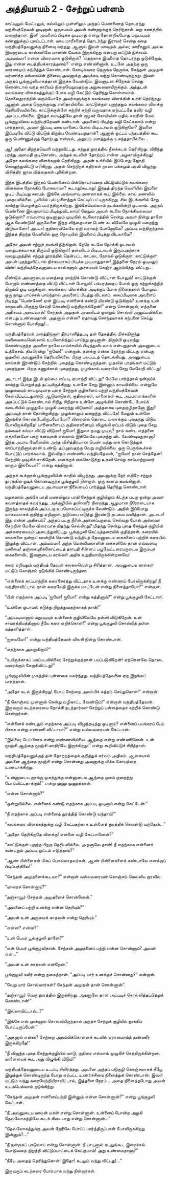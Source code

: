 # அத்தியாயம் 2 - சேற்றுப் பள்ளம்

காட்டிலும் மேட்டிலும், கல்லிலும் முள்ளிலும் அந்தப் பெண்ணைத் தொடர்ந்து வந்தியத்தேவன் ஓடினான். ஒருசமயம் அவள் கண்ணுக்குத் தெரிந்தாள். மறு கணத்தில் மறைந்தாள். இனி அவளைப் பிடிக்க முடியாது என்று தோன்றியபோது மறுபடியும் கண்ணுக்குப் புலப்பட்டாள். மாய மாரீசனைத் தொடர்ந்து இராமர் சென்ற கதை வந்தியத்தேவனுக்கு நினைவு வந்தது. ஆனால் இவள் மாயமும் அல்ல; மாரீசனும் அல்ல இவளுடைய கால்களிலே மானின் வேகம் இருக்கிறது என்பது மட்டும் நிச்சயம். அம்மம்மா! என்ன விரைவாக ஓடுகிறாள்? &#8216;எதற்காக இவளைத் தொடர்ந்து ஓடுகிறோம், இது என்ன பைத்தியக்காரத்தனம்?&#8217; என்று எண்ணினான். உடனே அதற்கு ஒரு காரணமும் கற்பித்துக் கொண்டான். கோடிக்கரை நெருங்க நெருங்க, சேந்தன் அமுதன் வர்ணித்த மங்கையின் நினைவு அவனுக்கு அடிக்கடி வந்து கொண்டிருந்தது. இவள் அந்தப் பூங்குழலியாகத்தான் இருக்க வேண்டும். இவளுடன் சிநேகம் செய்து கொண்டால் வந்த காரியம் நிறைவேறுவதற்கு அநுகூலமாயிருக்கும். அத்துடன் கலங்கரை விளக்கத்துக்குப் போக வழி கேட்டும் தெரிந்து கொள்ளலாம். தொலைதூரத்தில் வரும்போதே அவர்களுக்குக் கலங்கரை விளக்கின் உச்சி தெரிந்தது. ஆனால் அதை நெருங்குவது எளிதாயில்லை. காட்டுக்குள் புகுந்ததும் கலங்கரை விளக்கு தெரியவேயில்லை. காட்டுக்குள்ளே சுற்றிச் சுற்றி வருவதாக ஏற்பட்டதே தவிர வழி அகப்படவில்லை. இந்தச் சமயத்திலே தான் குழகர் கோயிலின் மதில் சுவரின் மேல் பூங்குழலியை வந்தியத்தேவன் கண்டான். அவளைப் பிடித்து வழி கேட்கலாம் என்று பார்த்தால், அவள் இப்படி மாய மானைப் போல் பிடிபடாமல் ஒடுகிறாளே? இவளை இப்படியே விட்டு விட்டுத் திரும்ப வேண்டியதுதான்? ஆனால் ஓட்டப் பந்தயத்தில் கூட ஒரு பெண்ணுக்குத் தோற்பது என்றால், அதுவும் மனத்துக்கு உகந்ததாயில்லை&#8230;

ஆ! அதோ திறந்தவெளி வந்துவிட்டது. சற்றுத் தூரத்தில் நீலக்கடல் தெரிகிறது. விரிந்து பரந்து அமைதி குடிகொண்ட அந்தக் கடலின் தோற்றம் என்ன அழகாயிருக்கிறது! அதோ கலங்கரை விளக்கமும் தெரிகிறது. அதன் உச்சியில் இப்போது ஜோதி கொழுந்துவிட்டு எரிகிறது. அதன் செந்நிறக் கதிர்கள் நாலா பக்கமும் பரவி விழுந்து விசித்திர ஜால வித்தைகள் புரிகின்றன.

இந்த இடத்தில் இந்தப் பெண்ணைப் பின்தொடர்வதை விட்டுவிட்டுக் கலங்கரை விளக்கை நோக்கிப் போகலாமா? கூடாது!கூடாது! இந்தத் திறந்த வெளியில் இவளை ஓடிப் பிடிப்பது சுலபம். இங்கே அவ்வளவு மணலாகக் கூட இல்லை. கால் மணலில் புதையவில்லை. பூமியில் புல் முளைத்துக் கெட்டிப் பட்டிருக்கிறது. சில இடங்களில் சேறு காய்ந்து பொறுக்குப் படர்ந்திருக்கிறது. இங்கேயெல்லாம் தடங்கலின்றி ஓடலாம். அந்தப் பெண்ணை இலகுவாய்ப் பிடித்துவிடலாம்! மேலும் அவள் கடலை நோக்கியல்லவா ஓடுகிறாள்? எவ்வளவு ஓடினாலும் முடிவில் கடலோரத்தில் சென்று அவள் நின்று தானே ஆக வேண்டும்! ஒருவேளை இந்த விந்தையான பெண் கடலிலேயே முழுகி மறைந்து விடுவாளோ! அடடா! குதிரையிலேயே ஏறி வராமற் போனோமே? அப்படி வந்திருந்தால் இந்தத் திறந்த வெளியில் ஒரு நொடியில் இவளைப் பிடித்து விடலாமே?

அதோ அவள் சற்றுத் தயங்கி நிற்கிறாள். நேரே கடலே நோக்கி ஓடாமல் வலதுபக்கமாகத் திரும்பி ஓடுகிறாள்! தன்னிடம் பிடிபடாமல் இருப்பதற்காக வலதுபுறத்தில் சற்றுத் தூரத்தில் தென்பட்ட காட்டை நோக்கி ஓடுகிறாள். காட்டுக்குள் அவள் புகுந்துவிட்டால் நிச்சயமாகப் பிடிக்க முடியாதுதான்! இத்தனை நேரம் ஓடியதும் வீண்! வந்தியத்தேவனுடைய கால்களும் அச்சமயம் கெஞ்ச ஆரம்பித்து விட்டது&#8230;

மீண்டும் அவளுடைய மனத்தை மாற்றிக் கொண்டு விட்டாள் போலும்! காட்டுக்குள் போகும் எண்ணத்தை விட்டு விட்டாள் போலும்! பம்பரத்தைப் போல் ஒரு சுற்றுச்சுற்றித் திரும்பி ஓடி வருகிறாள். கலங்கரை விளக்கின் அடிக்குப் போக நினைத்தாள் போலும். ஒரு நாலு பாய்ச்சல் பாய்ந்தால் அவளைப் பிடித்து விடலாம். கைப்பிடியாக அவளைப் பிடித்து &#8220;பெண்ணே! ஏன் இப்படி என்னைக் கண்டு மிரண்டு ஓடுகிறாய்? உனக்கு உன் காதலனிடமிருந்து செய்தி கொண்டு வந்திருக்கிறேன்!&#8221; என்று சொன்னால், எத்தனை அதிசயம் அடைவாள்! சேந்தன் அமுதன் அவனிடம் ஒன்றும் சொல்லி அனுப்பவில்லை என்பது உண்மைதான். அதனால் என்ன? ஏதாவது சொந்தமாகக் கற்பனை செய்து சொன்னால் போகிறது!&#8230;

வந்தியத்தேவன் மனத்திற்குள் தீர்மானித்தபடி தன் தேகத்தில் மிச்சமிருந்த வலிமையையெல்லாம் உபயோகித்துப் பாய்ந்து ஓடினான். திரும்பி ஓடிவந்து கொண்டிருந்த அவளை நாலே பாய்ச்சலில் பிடித்துவிடலாம் என்பதுதான் அவனுடைய உத்தேசம். திடீரென்று &#8220;ஐயோ!&#8221; என்றான். தனக்கு என்ன நேர்ந்து விட்டது என்பது முதலில் அவனுக்கே தெரியவில்லை. பிறகு புலப்படத் தொடங்கியது. அவனுடைய கால்கள் இரண்டும் சேற்றில் புதைந்து கொண்டிருந்தன. முதலில் பாதங்கள் மட்டும் புதைந்தன. பிறகு கணுக்கால் புதைந்தது, முழங்கால் வரையில் சேறு மேலேறி விட்டது!

அடாடா! இந்த இடம் நம்மை எப்படி ஏமாற்றி விட்டது? மேலே பார்த்தால் நன்றாய்க் காய்ந்து பொறுக்குத் தட்டியிருக்கிறது. உள்ளே சேறு இன்னும் காயவில்லை. என்றுமே முழுமையும் காயமுடியாத புதை சேற்றுக் குழிகளைப் பற்றி வந்தியத்தேவன் கேள்விப்பட்டதுண்டு. ஆடுமாடுகள், குதிரைகள், யானைகள் கூட அப்பள்ளங்களில் அகப்பட்டுக் கொண்டால் சிறிது சிறிதாக உள்ளே அமுங்கிக் கொண்டே போய்க் கடைசியில் முழுதுமே முழுகி மறைந்து விடுமாம்! அத்தகைய புதைகுழிதானோ இது? அப்படித் தான் தோன்றுகிறது. முழங்காலும் மறைந்து விட்டதே! மேலும் உள்ளே இறங்கிக் கொண்டேயிருப்போமோ? விரைவில் தொடை வரைக்கும் புதைந்து விடும் போலிருக்கிறதே! யானைகளையும் குதிரைகளையும் விழுங்கி ஏப்பம் விடும் புதை சேறு நம்மைச் சும்மா விட்டு விடுமா! ஐயோ! இதுவா நமது முடிவு? நாம் கண்ட எத்தனை எத்தனையோ பகற் கனவுகள் எல்லாம் இதிலேயே புதைந்து விட வேண்டியதுதானா? இந்த அபாய வேளையில் அந்த விசித்திரமான பெண் வந்து கை கொடுத்துக் காப்பாற்றினால்தான் உண்டு. தப்புதவதற்கு வேறு வழியில்லை. ஒரு பெருங்கூச்சல் போட்டுப் பார்க்கலாம். இவ்விதம் எண்ணிய வந்தியதேவன், &#8220;ஐயோ! நான் செத்தேன்! சேற்றில் முழுகிச் சாகிறேன். எனக்குக் கைகொடுத்து உதவி செய்து காப்பாற்றுவார் யாரும் இல்லையா?&#8221; என்று கத்தினான்.

அந்தக் கூக்குரல் பூங்குழலியின் காதில் விழுந்தது. அவனுக்கு நேர் எதிரே சற்றுத் தூரத்தில் ஓடிக் கொண்டிருந்த பூங்குழலி நின்றாள். ஒரு கணம் தயங்கினாள். வந்தியத்தேவனுடைய அபாயமான நிலையைப் பார்த்துத் தெரிந்து கொண்டாள்.

மறுகணம் அங்கே பாதி மணலிலும் பாதி சேற்றுக் குழியிலும் கிடந்த படகு ஒன்று அவள் கவனத்தைக் கவர்ந்தது. அக்குழியில் தண்ணீர் நிறைந்து ஆழமான நீரோடையாக இருந்த காலத்தில் அப்படகு உபயோகப்பட்டிருக்க வேண்டும். அதில் இப்போது லாகவமாகக் குதித்து ஏறினாள். துடுப்பை எடுத்து இரண்டு தடவை வலித்தாள். அடாடா! இது என்ன அதிசயம்? அந்தப் படகு நீரில் அன்னப்பறவை செல்வது போல் அல்லவா சேற்றின் மேலே விரைவாக மிதந்து செல்கிறது? மிதந்து சென்று புதை சேற்றுக் குழியின் அக்கரையையும் அடைந்துவிட்டது. பூங்குழலி கெட்டித்தரையில் குதித்தாள். கரையில் கால்களை நன்றாய் ஊன்றிக் கொண்டு வந்தியத் தேவனுடைய கைகளைப் பற்றிக் கரையில் இழுத்து விட்டாள். அம்மம்மா! அந்த மெல்லியலாளின் கைகளிலே தான் எவ்வளவு வலிமை! தஞ்சைபுரிக்கோட்டைத் தளபதி சின்னப் பழுவேட்டரையருடைய இரும்புக் கைகளைவிட இவளுடைய கரங்கள் அதிக உறுதியாயிருக்கின்றனவே!

கரை ஏறியதும் வந்தியத் தேவன் கலகலவென்று சிரித்தான். அவனுடைய கால்கள் மட்டும் கொஞ்சம் நடுங்கிக் கொண்டிருந்தன.

&#8220;என்னைக் காப்பாற்றிக் கரைசேர்த்து விட்டதாக உனக்கு எண்ணம் போலிருக்கிறது! நீ வந்திராவிட்டால் நான் கரையேறி இருக்க மாட்டேன் என்று நினைத்தாயோ?&#8221; என்றான்.

&#8220;பின் எதற்காக அப்படி &#8216;ஐயோ! ஐயோ!&#8217; என்று கத்தினாய்?&#8221; என்று பூங்குழலி கேட்டாள்.

&#8220;உன்னை ஓடாமல் தடுத்து நிறுத்துவதற்காகத் தான்!&#8221;

&#8220;அப்படியானால் மறுபடியும் உன்னைக் குழியிலேயே தள்ளி விடுகிறேன். உன் சாமர்த்தியத்தினால் நீயே கரை ஏறிக்கொள்!&#8221; என்று பூங்குழலி சொல்லித் தள்ள யத்தனித்தாள்.

&#8220;ஐயையோ!&#8221; என்று வந்தியத்தேவன் விலகி நின்று கொண்டான்.

&#8220;எதற்காக அலறுகிறாய்?&#8221;

&#8220;உயிருக்காகப் பயப்படவில்லை; சேற்றுக்குத்தான் பயப்படுகிறேன்! ஏற்கெனவே தொடை வரைக்கும் சேறாகிவிட்டது!&#8221;

பூங்குழலியின் முகத்தில் புன்னகை மலர்ந்தது. வந்தியத்தேவனை ஏற இறங்கப் பார்த்தாள்.

&#8220;அதோ கடல் இருக்கிறது! போய் சேற்றை அலம்பிச் சுத்தம் செய்துகொள்!&#8221; என்றாள்.

&#8220;நீ கொஞ்சம் முன்னால் சென்று வழிகாட்ட வேண்டும்!&#8221; என்றான் வந்தியத்தேவன். இருவரும் கடற்கரையை நோக்கி நடந்தார்கள் சேற்றுப் பள்ளத்தைச் சுற்றிக் கொண்டு சென்றார்கள்.

&#8220;என்னைக் கண்டதும் எதற்காக அப்படி விழுந்தடித்து ஓடினாய்? என்னைப் பயங்கரப் பேய் பிசாசு என்று எண்ணி விட்டாயா?&#8221; என்று வல்லவரையன் கேட்டான்.

&#8220;இல்லை; பேய்பிசாசு என்று எண்ணவில்லை. ஆந்தை என்று எண்ணினேன். உன் மூஞ்சி ஆந்தை மூஞ்சி மாதிரியே இருக்கிறது!&#8221; என்று கூறிவிட்டுச் சிரித்தாள்.

வந்தியத்தேவனுக்குத் தன் தோற்றத்தைக் குறித்துக் கர்வம் அதிகம். ஆகையால் அவனை ஆந்தை மூஞ்சி என்று சொன்னது அவனுக்கு மிக்க கோபத்தை உண்டாக்கிற்று.

&#8220;உன்னுடைய குரங்கு முகத்துக்கு என்னுடைய ஆந்தை முகம் குறைந்து போய்விட்டதாக்கும்!&#8221; என்று முணு முணுத்தான்.

&#8220;என்ன சொன்னாய்?&#8221;

&#8220;ஒன்றுமில்லை. என்னைக் கண்டு எதற்காக அப்படி ஓடினாய் என்று கேட்டேன்.&#8221;

&#8220;நீ எதற்காக அப்படி என்னைத் துரத்தித் கொண்டு வந்தாய்?&#8221;

&#8220;கலங்கரை விளக்கத்துக்கு வழி கேட்பதற்காக உன்னைத் துரத்திக் கொண்டு வந்தேன்&#8230;&#8221;

&#8220;அதோ தெரிகிறதே விளக்கு! என்னை வழி கேட்பானேன்?&#8221;

&#8220;காட்டுக்குள் புகுந்த பிறகு தெரியவில்லை. அதனாலே தான்! நீ எதற்காக என்னைக் கண்டதும் அப்படி ஓட்டம் எடுத்தாய்?&#8221;

&#8220;ஆண் பிள்ளைகள் மிகப் பொல்லாதவர்கள். ஆண் பிள்ளைகளைக் கண்டாலே எனக்குப் பிடிப்பத்திலை!&#8221;

&#8220;சேந்தன் அமுதனைக்கூடவா?&#8221; என்றான் வல்லவரையன் கொஞ்சம் மெல்லிய குரலில்.

&#8220;யாரைச் சொன்னாய்?&#8221;

&#8220;தஞ்சாவூர் சேந்தன் அமுதனைச் சொன்னேன்.&#8221;

&#8220;அவனைப் பற்றி உனக்கு என்ன தெரியும்?&#8221;

&#8220;அவன் உன் அருமைக் காதலன் என்று தெரியும்.&#8221;

&#8220;என்ன? என்ன?&#8221;

&#8220;உன் பெயர் பூங்குழலி தானே?&#8221;

&#8220;என் பெயர் பூங்குழலிதான். சேந்தன் அமுதனைப் பற்றி என்ன சொன்னாய்? அவன் என்&#8230;&#8221;

&#8220;அவன் உன் காதலன் என்றேன்.&#8221;

பூங்குழலி கலீர் என்று நகைத்தாள். &#8220;அப்படி யார் உனக்குச் சொன்னது?&#8221; என்றாள்.

&#8220;வேறு யார் சொல்வார்கள்? சேந்தன் அமுதன் தான் சொன்னான்&#8221;.

&#8220;தஞ்சாவூர் வெகு தூரத்தில் இருக்கிறது. அதனாலே தான் அப்படிச் சொல்லித்தப்பித்துக் கொண்டான்!&#8221;

&#8220;இல்லாவிட்டால்&#8230;?&#8221;

&#8220;இங்கே என் முன்னால் சொல்லியிருந்தால் அந்தச் சேற்றுக் குழியில் தூக்கிப் போட்டிருப்பேன்.&#8221;

&#8220;அதனால் என்ன? சேற்றை அலம்பிக்கொள்ளக் கடலில் ஏராளமாய்த் தண்ணீர் இருக்கிறதே!&#8221;

&#8220;நீ விழுந்த புதை சேற்றுக்குழியில் மாடு, குதிரை எல்லாம் முழுகிச் செத்திருக்கின்றன. யானையைக் கூட அது விழுங்கி விடும்!&#8221;

வந்தியத்தேவனுடைய உடம்பு சிலிர்த்தது. அவனை அந்தப் படுகுழி கொஞ்சமாகக் கீழே இழுத்துக் கொண்டிருந்த போது ஏற்பட்ட உணர்ச்சியை நினைத்துக் கொண்டான். இவள் மட்டும் வந்து கரையேற்றியிராவிட்டால், இத்தனை நேரம்&#8230; அதை நினைத்தபோது அவன் உடம்பெல்லாம் நடுங்கிற்று.

&#8220;சேந்தன் அமுதன் என்னைப்பற்றி இன்னும் என்ன சொன்னான்?&#8221; என்று பூங்குழலி கேட்டாள்.

&#8220;நீ அவனுடைய மாமன் மகள் என்று சொன்னான். உன்னைப் போன்ற அழகி தேவலோகத்திலே கூடக் கிடையாது என்று சொன்னான்&#8230;&#8221;

&#8220;தேவலோகத்துக்கு அவன் நேரிலே போய்ப் பார்த்திருப்பான் போலிருக்கிறது இன்னும்?&#8230;&#8221;

&#8220;நீ நன்றாகப் பாடுவாய் என்று சொன்னான். நீ பாடினால் கடலுங்கூட இரைச்சல் போடுவதை நிறுத்தி விட்டுப்பாட்டைக் கேட்குமாம்! அது உண்மைதானா?&#8221;

&#8220;நீயே அதைத் தெரிந்துகொள்! இதோ! கடலும் வந்து விட்டது!&#8230;&#8221;

இருவரும் கடற்கரை யோரமாக வந்து நின்றார்கள்.